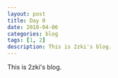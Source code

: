 ```yaml
---
layout: post
title: Day 0
date: 2018-04-06
categories: blog
tags: [1, 2]
description: This is 2zki's blog.
---
```


This is 2zki's blog.












